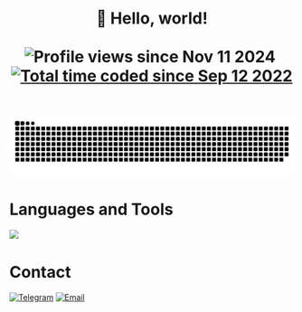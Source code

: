 <!-- <img src="resources/animation.gif" align="left" width="168" height="148"/>
<img src="resources/animation.gif" align="right" width="168" height="148"/> -->

<div align="center">
  
# 👋 Hello, world! <br><br><img src="https://komarev.com/ghpvc/?username=ApTyp4uK1337&color=blue" title="Profile views since Nov 11 2024"/>&nbsp;<a href="https://wakatime.com/@6db15369-505b-42e4-81ad-92d655474dda"><img src="https://wakatime.com/badge/user/6db15369-505b-42e4-81ad-92d655474dda.svg" alt="Total time coded since Sep 12 2022" target="_blank"/></a><br><br>

<img src="https://raw.githubusercontent.com/platane/snk/output/github-contribution-grid-snake-dark.svg" align="center"/>

</div>

# Languages and Tools
<img src="https://skillicons.dev/icons?i=php,js,py,nodejs,go,html,css,lua,mysql,postgres,nginx,windows,linux,ps,figma,git,postman,cloudflare,notion,vscode&perline=10">

# Contact

<a href="https://t.me/aptyp4uk1337"><img src="https://img.shields.io/badge/Telegram-2CA5E0?style=for-the-badge&logo=telegram&logoColor=white" title="Telegram"></a>&nbsp;<a href="mailto:aptyp4uk1337@gmail.com?subject=Hello from GitHub!"><img src="https://img.shields.io/badge/Gmail-D14836?style=for-the-badge&logo=gmail&logoColor=white" title="Email"></a>
